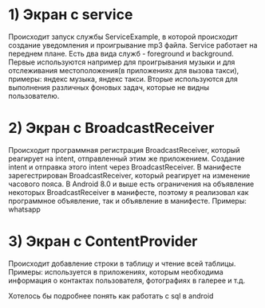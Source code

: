 # 1) Экран с service
Происходит запуск службы ServiceExample, в которой происходит создание уведомления и проигрывание mp3 файла. Service работает на переднем плане.
Есть два вида служб - foreground и background. Первые используются например для проигрывания музыки и для отслеживания местоположения(в приложениях для вызова такси), примеры: яндекс музыка, яндекс такси.
Вторые используются для выполнения различных фоновых задач, которые не видны пользователю.

# 2) Экран с BroadcastReceiver
Происходит программная регистрация BroadcastReceiver, который реагирует на intent, отправленный этим же приложением. Создание intent и отправка этого intent через BroadcastReceiver.
В манифесте зарегестрирован BroadcastReceiver, который реагирует на изменение часового пояса.
В Android 8.0 и выше есть ограничения на объявление некоторых BroadcastReceiver в манифесте, поэтому я реализовал как программное объявление, так и объявление в манифесте.
Примеры: whatsapp

# 3) Экран с ContentProvider
Происходит добавление строки в таблицу и чтение всей таблицы.
Примеры: используется в приложениях, которым необходима информация о контактах пользователя, фотографиях в галерее и т.д.

Хотелось бы подробнее понять как работать с sql в android

